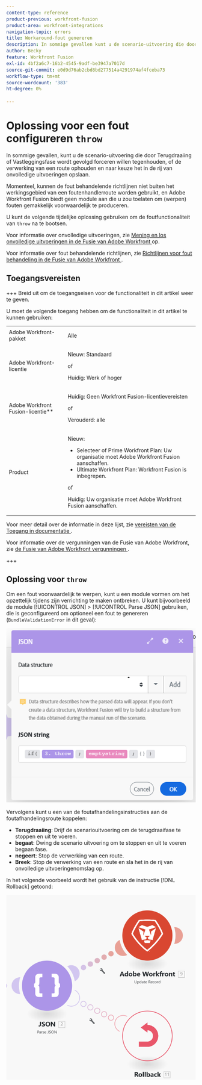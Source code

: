 ```yaml
---
content-type: reference
product-previous: workfront-fusion
product-area: workfront-integrations
navigation-topic: errors
title: Workaround-fout genereren
description: In sommige gevallen kunt u de scenario-uitvoering die door Terugdraaiing of Vastleggingsfase wordt gevolgd forceren willen tegenhouden of de verwerking van een route ophouden en naar keuze het in de rij van Mening opslaan en onvolledige uitvoeringen in de Fusie van Adobe Workfront oplossen.
author: Becky
feature: Workfront Fusion
exl-id: 4bf2a6c7-16b2-4545-9adf-be3947a7017d
source-git-commit: e0d9d76ab2cbd8bd277514a4291974af4fceba73
workflow-type: tm+mt
source-wordcount: '383'
ht-degree: 0%

---
```


# Oplossing voor een fout configureren `throw`

In sommige gevallen, kunt u de scenario-uitvoering die door Terugdraaiing of Vastleggingsfase wordt gevolgd forceren willen tegenhouden, of de verwerking van een route ophouden en naar keuze het in de rij van onvolledige uitvoeringen opslaan.

Momenteel, kunnen de fout behandelende richtlijnen niet buiten het werkingsgebied van een foutenhandlerroute worden gebruikt, en Adobe Workfront Fusion biedt geen module aan die u zou toelaten om (werpen) fouten gemakkelijk voorwaardelijk te produceren.

U kunt de volgende tijdelijke oplossing gebruiken om de foutfunctionaliteit van `throw` na te bootsen.

Voor informatie over onvolledige uitvoeringen, zie [ Mening en los onvolledige uitvoeringen in de Fusie van Adobe Workfront ](/help/workfront-fusion/manage-scenarios/view-and-resolve-incomplete-executions.md) op.

Voor informatie over fout behandelende richtlijnen, zie [ Richtlijnen voor fout behandeling in de Fusie van Adobe Workfront ](/help/workfront-fusion/references/errors/directives-for-error-handling.md).

## Toegangsvereisten

+++ Breid uit om de toegangseisen voor de functionaliteit in dit artikel weer te geven.

U moet de volgende toegang hebben om de functionaliteit in dit artikel te kunnen gebruiken:

<table style="table-layout:auto">
 <col> 
 <col> 
 <tbody> 
  <tr> 
   <td role="rowheader">Adobe Workfront-pakket 
   <td> <p>Alle</p> </td> 
  </tr> 
  <tr data-mc-conditions=""> 
   <td role="rowheader">Adobe Workfront-licentie</td> 
   <td> <p>Nieuw: Standaard</p><p>of</p><p>Huidig: Werk of hoger</p> </td> 
  </tr> 
  <tr> 
   <td role="rowheader">Adobe Workfront Fusion-licentie**</td> 
   <td>
   <p>Huidig: Geen Workfront Fusion-licentievereisten</p>
   <p>of</p>
   <p>Verouderd: alle </p>
   </td> 
  </tr> 
  <tr> 
   <td role="rowheader">Product</td> 
   <td>
   <p>Nieuw:</p> <ul><li>Selecteer of Prime Workfront Plan: Uw organisatie moet Adobe Workfront Fusion aanschaffen.</li><li>Ultimate Workfront Plan: Workfront Fusion is inbegrepen.</li></ul>
   <p>of</p>
   <p>Huidig: Uw organisatie moet Adobe Workfront Fusion aanschaffen.</p>
   </td> 
  </tr>
 </tbody> 
</table>

Voor meer detail over de informatie in deze lijst, zie [ vereisten van de Toegang in documentatie ](/help/workfront-fusion/references/licenses-and-roles/access-level-requirements-in-documentation.md).

Voor informatie over de vergunningen van de Fusie van Adobe Workfront, zie [ de Fusie van Adobe Workfront vergunningen ](/help/workfront-fusion/set-up-and-manage-workfront-fusion/licensing-operations-overview/license-automation-vs-integration.md).

+++

## Oplossing voor `throw`

Om een fout voorwaardelijk te werpen, kunt u een module vormen om het opzettelijk tijdens zijn verrichting te maken ontbreken. U kunt bijvoorbeeld de module [!UICONTROL JSON] > [!UICONTROL Parse JSON] gebruiken, die is geconfigureerd om optioneel een fout te genereren (`BundleValidationError` in dit geval):

![ fout JSON ](assets/json-parse-json.png)

Vervolgens kunt u een van de foutafhandelingsinstructies aan de foutafhandelingsroute koppelen:

* **Terugdraaiing**: Drijf de scenariouitvoering om de terugdraaifase te stoppen en uit te voeren.
* **begaat**: Dwing de scenario uitvoering om te stoppen en uit te voeren begaan fase.
* **negeert**: Stop de verwerking van een route.
* **Breek**: Stop de verwerking van een route en sla het in de rij van onvolledige uitvoeringenomslag op.

In het volgende voorbeeld wordt het gebruik van de instructie [!DNL Rollback] getoond:

![ de richtlijn van het Terugschroeven van prijzen ](assets/rollback-directive.png)
